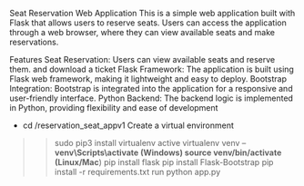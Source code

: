 Seat Reservation Web Application
This is a simple web application built with Flask that allows users to reserve seats. Users can access the application through a web browser, where they can view available seats and make reservations.

Features
Seat Reservation: Users can view available seats and reserve them. and download a ticket 
Flask Framework: The application is built using Flask web framework, making it lightweight and easy to deploy.
Bootstrap Integration: Bootstrap is integrated into the application for a responsive and user-friendly interface.
Python Backend: The backend logic is implemented in Python, providing flexibility and ease of development

- cd /reservation_seat_appv1
Create a virtual environment 
>> sudo pip3 install virtualenv
active virtualenv venv  – **venv\Scripts\activate (Windows) 
source venv/bin/activate (Linux/Mac**)
>> pip install flask
>> pip install Flask-Bootstrap
>> pip install -r requirements.txt
>> run python app.py

